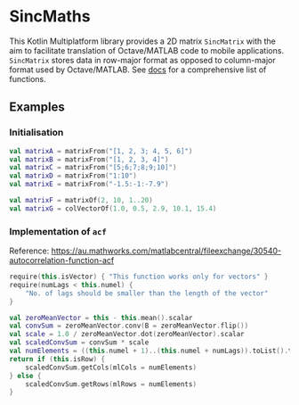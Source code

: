 # SincMaths

This Kotlin Multiplatform library provides a 2D matrix `SincMatrix` with the aim to facilitate
translation of Octave/MATLAB code to mobile applications. `SincMatrix` stores data in row-major
format as opposed to column-major format used by Octave/MATLAB. See [docs](./docs/index.md) for 
a comprehensive list of functions.

## Examples

### Initialisation

```kotlin
val matrixA = matrixFrom("[1, 2, 3; 4, 5, 6]")
val matrixB = matrixFrom("[1, 2, 3, 4]")
val matrixC = matrixFrom("[5;6;7;8;9;10]")
val matrixD = matrixFrom("1:10")
val matrixE = matrixFrom("-1.5:-1:-7.9")

val matrixF = matrixOf(2, 10, 1..20)
val matrixG = colVectorOf(1.0, 0.5, 2.9, 10.1, 15.4)
```

### Implementation of `acf`

Reference: https://au.mathworks.com/matlabcentral/fileexchange/30540-autocorrelation-function-acf

```kotlin
require(this.isVector) { "This function works only for vectors" }
require(numLags < this.numel) {
    "No. of lags should be smaller than the length of the vector"
}

val zeroMeanVector = this - this.mean().scalar
val convSum = zeroMeanVector.conv(B = zeroMeanVector.flip())
val scale = 1.0 / zeroMeanVector.dot(zeroMeanVector).scalar
val scaledConvSum = convSum * scale
val numElements = ((this.numel + 1)..(this.numel + numLags)).toList().toIntArray()
return if (this.isRow) {
    scaledConvSum.getCols(mlCols = numElements)
} else {
    scaledConvSum.getRows(mlRows = numElements)
}
```